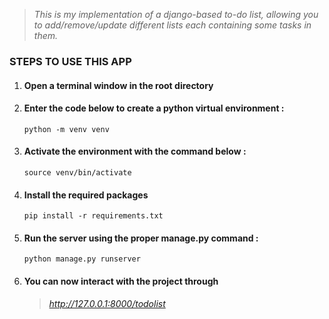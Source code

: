 > *This is my implementation of a django-based to-do list, allowing you to add/remove/update different lists each containing some tasks in them.*

### STEPS TO USE THIS APP
1. #### Open a terminal window in the root directory
2. #### Enter the code below to create a python virtual environment :
    ```
    python -m venv venv
    ```
3. ####  Activate the environment with the command below :
    ```
    source venv/bin/activate
    ```
4. #### Install the required packages
    ```
    pip install -r requirements.txt
    ```
5. #### Run the server using the proper manage.py command :
    ```
    python manage.py runserver
    ```
6. #### You can now interact with the project through
    > *http://127.0.0.1:8000/todolist*

